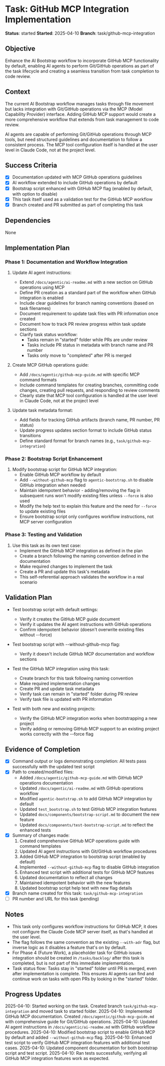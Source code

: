 # Task: GitHub MCP Integration Implementation

**Status**: started
**Started**: 2025-04-10
**Branch**: task/github-mcp-integration

## Objective
Enhance the AI Bootstrap workflow to incorporate GitHub MCP functionality by default, enabling AI agents to perform Git/GitHub operations as part of the task lifecycle and creating a seamless transition from task completion to code review.

## Context
The current AI Bootstrap workflow manages tasks through file movement but lacks integration with Git/GitHub operations via the MCP (Model Capability Provider) interface. Adding GitHub MCP support would create a more comprehensive workflow that extends from task management to code review.

AI agents are capable of performing Git/GitHub operations through MCP tools, but need structured guidelines and documentation to follow a consistent process. The MCP tool configuration itself is handled at the user level in Claude Code, not at the project level.

## Success Criteria
- [x] Documentation updated with MCP GitHub operations guidelines
- [x] AI workflow extended to include GitHub operations by default
- [x] Bootstrap script enhanced with GitHub MCP flag (enabled by default, with option to disable)
- [x] This task itself used as a validation test for the GitHub MCP workflow
- [x] Branch created and PR submitted as part of completing this task

## Dependencies
None

## Implementation Plan
### Phase 1: Documentation and Workflow Integration
1. Update AI agent instructions:
   - Extend `/docs/agentic/ai-readme.md` with a new section on GitHub operations using MCP
   - Define PR creation as a standard part of the workflow when GitHub integration is enabled
   - Include clear guidelines for branch naming conventions (based on task filenames)
   - Document requirement to update task files with PR information once created
   - Document how to track PR review progress within task update sections
   - Clarify task status workflow:
     * Tasks remain in "started" folder while PRs are under review
     * Tasks include PR status in metadata with branch name and PR number
     * Tasks only move to "completed" after PR is merged

2. Create MCP GitHub operations guide:
   - Add `/docs/agentic/github-mcp-guide.md` with specific MCP command formats
   - Include command templates for creating branches, committing code changes, creating pull requests, and responding to review comments
   - Clearly state that MCP tool configuration is handled at the user level in Claude Code, not at the project level

3. Update task metadata format:
   - Add fields for tracking GitHub artifacts (branch name, PR number, PR status)
   - Update progress updates section format to include GitHub status transitions
   - Define standard format for branch names (e.g., `task/github-mcp-integration`)

### Phase 2: Bootstrap Script Enhancement
1. Modify bootstrap script for GitHub MCP integration:
   - Enable GitHub MCP workflow by default
   - Add `--without-github-mcp` flag to `agentic-bootstrap.sh` to disable GitHub integration when needed
   - Maintain idempotent behavior - adding/removing the flag in subsequent runs won't modify existing files unless `--force` is also used
   - Modify the help text to explain this feature and the need for `--force` to update existing files
   - Ensure bootstrap script only configures workflow instructions, not MCP server configuration

### Phase 3: Testing and Validation
1. Use this task as its own test case:
   - Implement the GitHub MCP integration as defined in the plan
   - Create a branch following the naming convention defined in the documentation
   - Make required changes to implement the task
   - Create a PR and update this task's metadata
   - This self-referential approach validates the workflow in a real scenario

## Validation Plan
- Test bootstrap script with default settings:
  - Verify it creates the GitHub MCP guide document
  - Verify it updates the AI agent instructions with GitHub operations
  - Confirm idempotent behavior (doesn't overwrite existing files without --force)

- Test bootstrap script with --without-github-mcp flag:
  - Verify it doesn't include GitHub MCP documentation and workflow sections

- Test the GitHub MCP integration using this task:
  - Create branch for this task following naming convention
  - Make required implementation changes
  - Create PR and update task metadata
  - Verify task can remain in "started" folder during PR review
  - Verify task file is updated with PR information

- Test with both new and existing projects:
  - Verify the GitHub MCP integration works when bootstrapping a new project
  - Verify adding or removing GitHub MCP support to an existing project works correctly with the --force flag

## Evidence of Completion
- [x] Command output or logs demonstrating completion: All tests pass successfully with the updated test script
- [x] Path to created/modified files:
  - Added `/docs/agentic/github-mcp-guide.md` with GitHub MCP operations documentation
  - Updated `/docs/agentic/ai-readme.md` with GitHub operations workflow
  - Modified `agentic-bootstrap.sh` to add GitHub MCP integration by default
  - Updated `test_bootstrap.sh` to test GitHub MCP integration features
  - Updated `docs/components/bootstrap-script.md` to document the new feature
  - Updated `docs/components/test-bootstrap-script.md` to reflect the enhanced tests
- [x] Summary of changes made:
  1. Created comprehensive GitHub MCP operations guide with command templates
  2. Updated AI agent instructions with Git/GitHub workflow procedures
  3. Added GitHub MCP integration to bootstrap script (enabled by default)
  4. Implemented `--without-github-mcp` flag to disable GitHub integration
  5. Enhanced test script with additional tests for GitHub MCP features
  6. Updated documentation to reflect all changes
  7. Maintained idempotent behavior with the new features
  8. Updated bootstrap script help text with new flag details
- [x] Branch name created for this task: `task/github-mcp-integration`
- [ ] PR number and URL for this task (pending)

## Notes
- This task only configures workflow instructions for GitHub MCP, it does not configure the Claude Code MCP server itself, as that's handled at the user level.
- The flag follows the same convention as the existing `--with-adr` flag, but inverse logic as it disables a feature that's on by default.
- For Phase 4 (Future Work), a placeholder task for GitHub issues integration should be created in `/tasks/backlog/` after this task is completed, but is not part of this immediate implementation.
- Task status flow: Tasks stay in "started" folder until PR is merged, even after implementation is complete. This ensures AI agents can find and continue work on tasks with open PRs by looking in the "started" folder.

## Progress Updates
2025-04-10: Started working on the task. Created branch `task/github-mcp-integration` and moved task to started folder.
2025-04-10: Implemented GitHub MCP documentation. Created `/docs/agentic/github-mcp-guide.md` with comprehensive guide for Git/GitHub operations.
2025-04-10: Updated AI agent instructions in `/docs/agentic/ai-readme.md` with GitHub workflow procedures.
2025-04-10: Modified bootstrap script to enable GitHub MCP by default and added `--without-github-mcp` flag.
2025-04-10: Enhanced test script to verify GitHub MCP integration features with additional test cases.
2025-04-10: Updated component documentation for both bootstrap script and test script.
2025-04-10: Ran tests successfully, verifying all GitHub MCP integration features work as expected.